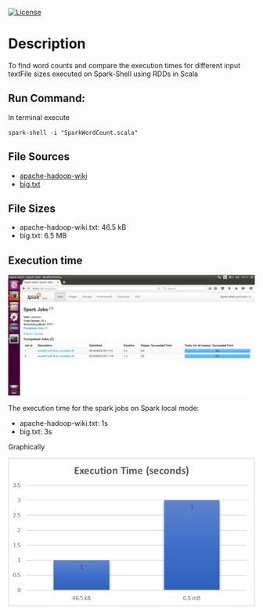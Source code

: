 [![License](https://img.shields.io/badge/License-Apache%202.0-blue.svg)](https://opensource.org/licenses/Apache-2.0)

# Description

To find word counts and compare the execution times for different input textFile sizes executed on Spark-Shell using RDDs in Scala

## Run Command:

In terminal execute

```
spark-shell -i "SparkWordCount.scala"
```

## File Sources

- [apache-hadoop-wiki](https://en.wikipedia.org/wiki/Apache_Hadoop)
- [big.txt](https://norvig.com/big.txt)


## File Sizes

- apache-hadoop-wiki.txt: 46.5 kB
- big.txt: 6.5 MB 

## Execution time 
<p align=center>
  <img src="images/spark-jobs.png">
</p>

The execution time for the spark jobs on Spark local mode:

- apache-hadoop-wiki.txt: 1s
- big.txt: 3s

Graphically

<p align="center">
	<img src="images/spark-jobs-chart.png">
</p>